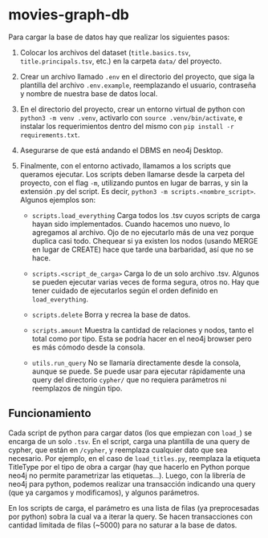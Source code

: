 # movies-graph-db

Para cargar la base de datos hay que realizar los siguientes pasos:

1. Colocar los archivos del dataset (`title.basics.tsv`, `title.principals.tsv`, etc.) en la carpeta `data/` del proyecto.

2. Crear un archivo llamado `.env` en el directorio del proyecto, que siga la plantilla del archivo `.env.example`, reemplazando el usuario, contraseña y nombre de nuestra base de datos local.

3. En el directorio del proyecto, crear un entorno virtual de python con `python3 -m venv .venv`, activarlo con `source .venv/bin/activate`, e instalar los requerimientos dentro del mismo con `pip install -r requirements.txt`.

4. Asegurarse de que está andando el DBMS en neo4j Desktop.

5. Finalmente, con el entorno activado, llamamos a los scripts que queramos ejecutar. Los scripts deben llamarse desde la carpeta del proyecto, con el flag `-m`, utilizando puntos en lugar de barras, y sin la extensión .py del script. Es decir, `python3 -m scripts.<nombre_script>`. Algunos ejemplos son:

    - `scripts.load_everything` Carga todos los .tsv cuyos scripts de carga hayan sido implementados. Cuando hacemos uno nuevo, lo agregamos al archivo. Ojo de no ejecutarlo más de una vez porque duplica casi todo. Chequear si ya existen los nodos  (usando MERGE en lugar de CREATE) hace que tarde una barbaridad, así que no se hace.

    - `scripts.<script_de_carga>` Carga lo de un solo archivo .tsv. Algunos se pueden ejecutar varias veces de forma segura, otros no. Hay que tener cuidado de ejecutarlos según el orden definido en `load_everything`.

    - `scripts.delete` Borra y recrea la base de datos.

    - `scripts.amount` Muestra la cantidad de relaciones y nodos, tanto el total como por tipo. Esta se podría hacer en el neo4j browser pero es más cómodo desde la consola.

    - `utils.run_query` No se llamaría directamente desde la consola, aunque se puede. Se puede usar para ejecutar rápidamente una query del directorio `cypher/` que no requiera parámetros ni reemplazos de ningún tipo.


## Funcionamiento

Cada script de python para cargar datos (los que empiezan con `load_`) se encarga de un solo `.tsv`. En el script, carga una plantilla de una query de cypher, que están en `/cypher`, y reemplaza cualquier dato que sea necesario. Por ejemplo, en el caso de `load_titles.py`, reemplaza la etiqueta TitleType por el tipo de obra a cargar (hay que hacerlo en Python porque neo4j no permite parametrizar las etiquetas...). Luego, con la librería de neo4j para python, podemos realizar una transacción indicando una query (que ya cargamos y modificamos), y algunos parámetros.

En los scripts de carga, el parámetro es una lista de filas (ya preprocesadas por python) sobra la cual va a iterar la query. Se hacen transacciones con cantidad limitada de filas (~5000) para no saturar a la base de datos.